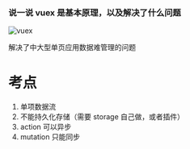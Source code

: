 ### 说一说 vuex 是基本原理，以及解决了什么问题

![vuex](https://vuex.vuejs.org/vuex.png)

解决了中大型单页应用数据难管理的问题


# 考点
1. 单项数据流
2. 不能持久化存储（需要 storage 自己做，或者插件）
3. action 可以异步
4. mutation 只能同步
